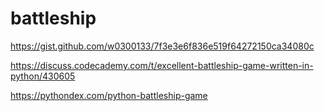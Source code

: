 # battleship


https://gist.github.com/w0300133/7f3e3e6f836e519f64272150ca34080c

https://discuss.codecademy.com/t/excellent-battleship-game-written-in-python/430605

https://pythondex.com/python-battleship-game